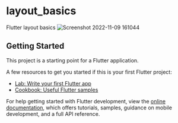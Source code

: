 # layout_basics

Flutter layout basics
![Screenshot 2022-11-09 161044](https://user-images.githubusercontent.com/117055641/200789844-baa2fa34-59a5-4525-a5a7-5590b4478cb7.png)

## Getting Started

This project is a starting point for a Flutter application.

A few resources to get you started if this is your first Flutter project:

- [Lab: Write your first Flutter app](https://docs.flutter.dev/get-started/codelab)
- [Cookbook: Useful Flutter samples](https://docs.flutter.dev/cookbook)

For help getting started with Flutter development, view the
[online documentation](https://docs.flutter.dev/), which offers tutorials,
samples, guidance on mobile development, and a full API reference.

